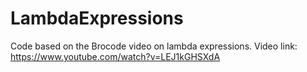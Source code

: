 # LambdaExpressions
Code based on the Brocode video on lambda expressions.
Video link:
https://www.youtube.com/watch?v=LEJ1kGHSXdA
